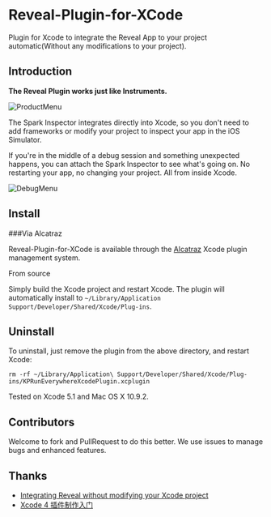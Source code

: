 Reveal-Plugin-for-XCode
=======================

Plugin for Xcode to integrate the Reveal App to your project automatic(Without any modifications to your project).

## Introduction

**The Reveal Plugin works just like Instruments.**

![ProductMenu](https://github.com/shjborage/Reveal-Plugin-for-XCode/raw/master/Product-InspectWithReveal.png)

The Spark Inspector integrates directly into Xcode, so you don't need to add frameworks or modify your project to inspect your app in the iOS Simulator.

If you're in the middle of a debug session and something unexpected happens, you can attach the Spark Inspector to see what's going on. No restarting your app, no changing your project. All from inside Xcode.

![DebugMenu](https://github.com/shjborage/Reveal-Plugin-for-XCode/raw/master/Product-Debug-AttachToReveal.png)

## Install

###Via Alcatraz

Reveal-Plugin-for-XCode is available through the [Alcatraz](http://alcatraz.io/) Xcode plugin management system.

From source

Simply build the Xcode project and restart Xcode. The plugin will automatically install to `~/Library/Application Support/Developer/Shared/Xcode/Plug-ins`.

## Uninstall

To uninstall, just remove the plugin from the above directory, and restart Xcode:

```
rm -rf ~/Library/Application\ Support/Developer/Shared/Xcode/Plug-ins/KPRunEverywhereXcodePlugin.xcplugin
```

Tested on Xcode 5.1 and Mac OS X 10.9.2.

## Contributors

Welcome to fork and PullRequest to do this better.
We use issues to manage bugs and enhanced features.

## Thanks
	
+	[Integrating Reveal without modifying your Xcode project](http://blog.ittybittyapps.com/blog/2013/11/07/integrating-reveal-without-modifying-your-xcode-project/)
+	[Xcode 4 插件制作入门](http://onevcat.com/2013/02/xcode-plugin)
